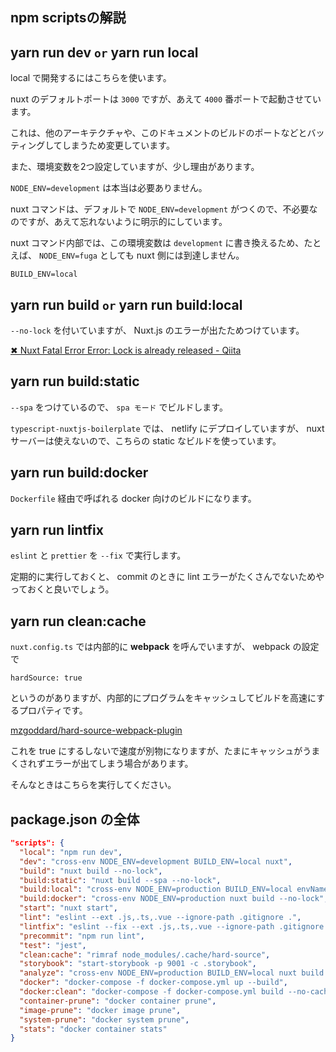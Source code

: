 ## npm scriptsの解説

## yarn run dev `or` yarn run local

local で開発するにはこちらを使います。

nuxt のデフォルトポートは `3000` ですが、あえて `4000` 番ポートで起動させています。

これは、他のアーキテクチャや、このドキュメントのビルドのポートなどとバッティングしてしまうため変更しています。

また、環境変数を2つ設定していますが、少し理由があります。
 
`NODE_ENV=development` は本当は必要ありません。

nuxt コマンドは、デフォルトで `NODE_ENV=development` がつくので、不必要なのですが、あえて忘れないように明示的にしています。

nuxt コマンド内部では、この環境変数は `development` に書き換えるため、たとえば、 `NODE_ENV=fuga` としても nuxt 側には到達しません。 

`BUILD_ENV=local` 

## yarn run build `or` yarn run build:local

`--no-lock` を付いていますが、 Nuxt.js のエラーが出たためつけています。

[✖ Nuxt Fatal Error Error: Lock is already released - Qiita](https://qiita.com/noracorn92/items/8ffb48e5ee3b601c8718)

## yarn run build:static

`--spa` をつけているので、 `spa モード` でビルドします。

`typescript-nuxtjs-boilerplate` では、 netlify にデプロイしていますが、 nuxt サーバーは使えないので、こちらの static なビルドを使っています。

## yarn run build:docker

`Dockerfile` 経由で呼ばれる docker 向けのビルドになります。

## yarn run lintfix

`eslint` と `prettier` を `--fix` で実行します。

定期的に実行しておくと、 commit のときに lint エラーがたくさんでないためやっておくと良いでしょう。

## yarn run clean:cache

`nuxt.config.ts` では内部的に **webpack** を呼んでいますが、 webpack の設定で

`hardSource: true`

というのがありますが、内部的にプログラムをキャッシュしてビルドを高速にするプロパティです。

[mzgoddard/hard-source-webpack-plugin](https://github.com/mzgoddard/hard-source-webpack-plugin)

これを true にするしないで速度が別物になりますが、たまにキャッシュがうまくされずエラーが出てしまう場合があります。

そんなときはこちらを実行してください。

## package.json の全体

```json
"scripts": {
  "local": "npm run dev",
  "dev": "cross-env NODE_ENV=development BUILD_ENV=local nuxt",
  "build": "nuxt build --no-lock",
  "build:static": "nuxt build --spa --no-lock",
  "build:local": "cross-env NODE_ENV=production BUILD_ENV=local envName=local nuxt build --no-lock",
  "build:docker": "cross-env NODE_ENV=production nuxt build --no-lock",
  "start": "nuxt start",
  "lint": "eslint --ext .js,.ts,.vue --ignore-path .gitignore .",
  "lintfix": "eslint --fix --ext .js,.ts,.vue --ignore-path .gitignore .",
  "precommit": "npm run lint",
  "test": "jest",
  "clean:cache": "rimraf node_modules/.cache/hard-source",
  "storybook": "start-storybook -p 9001 -c .storybook",
  "analyze": "cross-env NODE_ENV=production BUILD_ENV=local nuxt build --analyze",
  "docker": "docker-compose -f docker-compose.yml up --build",
  "docker:clean": "docker-compose -f docker-compose.yml build --no-cache && docker-compose -f docker-compose.yml up",
  "container-prune": "docker container prune",
  "image-prune": "docker image prune",
  "system-prune": "docker system prune",
  "stats": "docker container stats"
}
```
